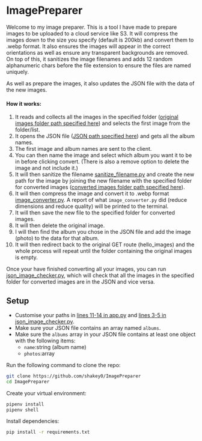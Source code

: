 # ImagePreparer

Welcome to my image preparer. This is a tool I have made to prepare images to be uploaded to a cloud service like S3. It will compress the images down to the size you specify (default is 200kb) and convert them to .webp format. It also ensures the images will appear in the correct orientations as well as ensure any transparent backgrounds are removed. On top of this, it sanitizes the image filenames and adds 12 random alphanumeric chars before the file extension to ensure the files are named uniquely.

As well as prepare the images, it also updates the JSON file with the data of the new images.

#### How it works:
1. It reads and collects all the images in the specified folder ([original images folder path specified here](https://github.com/shakey0/ImagePreparer/blob/main/app.py#L12)) and selects the first image from the folder/list.
2. It opens the JSON file ([JSON path specified here](https://github.com/shakey0/ImagePreparer/blob/main/app.py#L14)) and gets all the album names.
3. The first image and album names are sent to the client.
4. You can then name the image and select which album you want it to be in before clicking convert. (There is also a remove option to delete the image and not include it.)
5. It will then sanitize the filename [sanitize_filename.py](https://github.com/shakey0/ImagePreparer/blob/main/sanitize_filename.py) and create the new path for the image by joining the new filename with the specified folder for converted images ([converted images folder path specified here](https://github.com/shakey0/ImagePreparer/blob/main/app.py#L13)).
6. It will then compress the image and convert it to .webp format [image_converter.py](https://github.com/shakey0/ImagePreparer/blob/main/image_converter.py). A report of what `image_converter.py` did (reduce dimensions and reduce quality) will be printed to the terminal.
7. It will then save the new file to the specified folder for converted images.
8. It will then delete the original image.
9. I will then find the album you chose in the JSON file and add the image (photo) to the data for that album.
10. It will then redirect back to the original GET route (hello_images) and the whole process will repeat until the folder containing the original images is empty.

Once your have finished converting all your images, you can run [json_image_checker.py](https://github.com/shakey0/ImagePreparer/blob/main/json_image_checker.py), which will check that all the images in the specified folder for converted images are in the JSON and vice versa.

## Setup

- Customise your paths in [lines 11-14 in app.py](https://github.com/shakey0/ImagePreparer/blob/main/app.py#L11-L14) and [lines 3-5 in json_image_checker.py](https://github.com/shakey0/ImagePreparer/blob/main/json_image_checker.py#L3-L5).
- Make sure your JSON file contains an array named `albums`.
- Make sure the `albums` array in your JSON file contains at least one object with the following items:
    - `name`:string (album name)
    - `photos`:array

Run the following command to clone the repo:
```bash
git clone https://github.com/shakey0/ImagePreparer
cd ImagePreparer
```

Create your virtual environment:
```bash
pipenv install
pipenv shell
```

Install dependencies:
```bash
pip install -r requirements.txt
```
